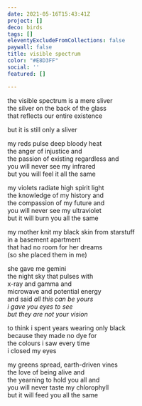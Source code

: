 ```yaml
---
date: 2021-05-16T15:43:41Z
project: []
deco: birds
tags: []
eleventyExcludeFromCollections: false
paywall: false
title: visible spectrum
color: "#E8D3FF"
social: ''
featured: []

---
```

the visible spectrum is a mere sliver  
the silver on the back of the glass  
that reflects our entire existence

but it is still only a sliver

> 

my reds pulse deep bloody heat  
the anger of injustice and  
the passion of existing regardless and  
you will never see my infrared  
but you will feel it all the same

> 

my violets radiate high spirit light  
the knowledge of my history and  
the compassion of my future and  
you will never see my ultraviolet  
but it will burn you all the same

> 

my mother knit my black skin from starstuff  
in a basement apartment  
that had no room for her dreams  
(so she placed them in me)

she gave me gemini  
the night sky that pulses with  
x-ray and gamma and  
microwave and potential energy  
and said _all this can be yours  
i gave you eyes to see  
but they are not your vision_

> 

to think i spent years wearing only black  
because they made no dye for   
the colours i saw every time  
i closed my eyes

> 

my greens spread, earth-driven vines  
the love of being alive and  
the yearning to hold you all and  
you will never taste my chlorophyll  
but it will feed you all the same